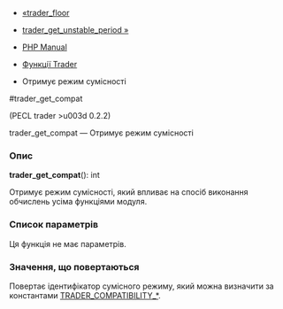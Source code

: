 - [«trader_floor](function.trader-floor.md)
- [trader_get_unstable_period
»](function.trader-get-unstable-period.md)

- [PHP Manual](index.md)
- [Функції Trader](ref.trader.md)
- Отримує режим сумісності

#trader_get_compat

(PECL trader \>u003d 0.2.2)

trader_get_compat — Отримує режим сумісності

### Опис

**trader_get_compat**(): int

Отримує режим сумісності, який впливає на спосіб виконання
обчислень усіма функціями модуля.

### Список параметрів

Ця функція не має параметрів.

### Значення, що повертаються

Повертає ідентифікатор сумісного режиму, який можна визначити
за константами [TRADER_COMPATIBILITY\_\*](trader.constants.md).
